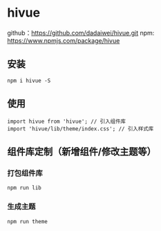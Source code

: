 # hivue

github：https://github.com/dadaiwei/hivue.git
npm: https://www.npmjs.com/package/hivue

## 安装
```
npm i hivue -S
```

## 使用
```
import hivue from 'hivue'; // 引入组件库
import 'hivue/lib/theme/index.css'; // 引入样式库 
```
## 组件库定制（新增组件/修改主题等）
### 打包组件库
```
npm run lib
```

### 生成主题
```
npm run theme
```

